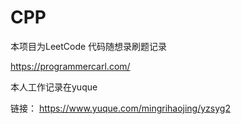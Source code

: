 # CPP

本项目为LeetCode 代码随想录刷题记录

https://programmercarl.com/


本人工作记录在yuque

链接：
https://www.yuque.com/mingrihaojing/yzsyg2
